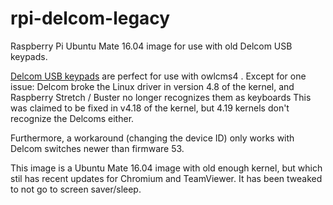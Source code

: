 # rpi-delcom-legacy
Raspberry Pi Ubuntu Mate 16.04 image for use with old Delcom USB keypads.

[Delcom USB keypads](https://www.delcomproducts.com/productdetails.asp?PartNumber=706502-5M) are perfect for use with owlcms4 .
Except for one issue: Delcom broke the Linux driver in version 4.8 of the kernel, and Raspberry Stretch / Buster no longer recognizes them as keyboards
This was claimed to be fixed in v4.18 of the kernel, but 4.19 kernels don't recognize the Delcoms either.

Furthermore, a workaround (changing the device ID) only works with Delcom switches newer than firmware 53.

This image is a Ubuntu Mate 16.04 image with old enough kernel, but which stil has recent updates for Chromium and TeamViewer.
It has been tweaked to not go to screen saver/sleep.
